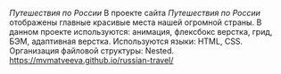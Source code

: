 *Путешествия по России*
В проекте сайта _Путешествия по России_ отображены главные красивые места нашей огромной страны.
В данном проекте используются: анимация, флексбокс верстка, грид, БЭМ, адаптивная верстка.
Используются языки: HTML, CSS.
Организация файловой структуры: Nested.
https://mvmatveeva.github.io/russian-travel/